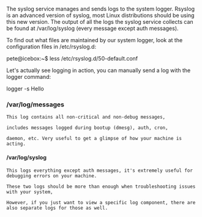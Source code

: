 The syslog service manages and sends logs to the system logger. 
Rsyslog is an advanced version of syslog, most Linux distributions should be using this new version. 
The output of all the logs the syslog service collects can be found at /var/log/syslog (every message except auth messages).

To find out what files are maintained by our system logger, look at the configuration files in /etc/rsyslog.d:


pete@icebox:~$ less /etc/rsyslog.d/50-default.conf 

Let's actually see logging in action, you can manually send a log with the logger command:
  
  logger -s Hello

### /var/log/messages

    This log contains all non-critical and non-debug messages,
    
    includes messages logged during bootup (dmesg), auth, cron, 
    
    daemon, etc. Very useful to get a glimpse of how your machine is acting.

#### /var/log/syslog

    This logs everything except auth messages, it's extremely useful for debugging errors on your machine.
    
    These two logs should be more than enough when troubleshooting issues with your system, 
    
    However, if you just want to view a specific log component, there are also separate logs for those as well.
